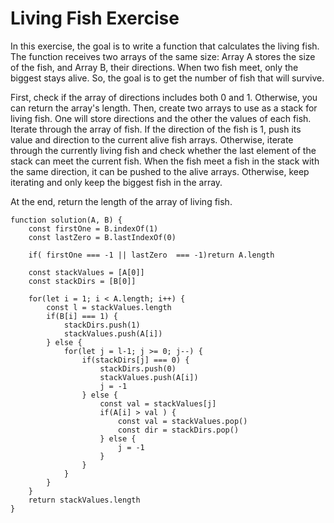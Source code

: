 # Living Fish Exercise

In this exercise, the goal is to write a function that calculates the living fish.
The function receives two arrays of the same size: Array A stores the size of the fish, and Array B, their directions.
When two fish meet, only the biggest stays alive. So, the goal is to get the number of fish that will survive.

First, check if the array of directions includes both 0 and 1. Otherwise, you can return the array's length.
Then, create two arrays to use as a stack for living fish. One will store directions and the other the values of each fish.
Iterate through the array of fish. If the direction of the fish is 1, push its value and direction to the current alive fish arrays.
Otherwise, iterate through the currently living fish and check whether the last element of the stack can meet the current fish.
When the fish meet a fish in the stack with the same direction, it can be pushed to the alive arrays. Otherwise, keep iterating and only keep the biggest fish in the array.

At the end, return the length of the array of living fish.

```
function solution(A, B) {
    const firstOne = B.indexOf(1)
    const lastZero = B.lastIndexOf(0)

    if( firstOne === -1 || lastZero  === -1)return A.length

    const stackValues = [A[0]]
    const stackDirs = [B[0]]

    for(let i = 1; i < A.length; i++) {
        const l = stackValues.length
        if(B[i] === 1) {
            stackDirs.push(1)
            stackValues.push(A[i]) 
        } else {
            for(let j = l-1; j >= 0; j--) {
                if(stackDirs[j] === 0) {
                    stackDirs.push(0)
                    stackValues.push(A[i]) 
                    j = -1
                } else {
                    const val = stackValues[j]
                    if(A[i] > val ) {
                        const val = stackValues.pop()
                        const dir = stackDirs.pop()
                    } else { 
                        j = -1
                    }
                }
            }   
        }
    }
    return stackValues.length 
}
```
